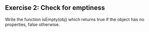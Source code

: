 <h2> Exercise 2: Check for emptiness </h2>

Write the function isEmpty(obj) which returns true if the object has no properties, false otherwise.
